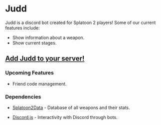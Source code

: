 # Judd

Judd is a discord bot created for Splatoon 2 players! Some of our current features include:

  - Show information about a weapon.
  - Show current stages.
## [Add Judd to your server!]
### Upcoming Features

  - Friend code management.

### Dependencies

* [Splatoon2Data] - Database of all weapons and their stats.
* [Discord.js] - Interactivity with Discord through bots.

   [Discord.js]: <https://github.com/hydrabolt/discord.js>
   [Splatoon2Data]: <https://github.com/mntone/splatoon2-data>
   [Add Judd to your server!]: <https://discordapp.com/oauth2/authorize?client_id=370583157445099521&scope=bot>
